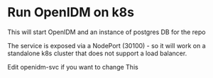 # Run OpenIDM on k8s

This will start OpenIDM and an instance of postgres DB for the repo


The service is exposed via a NodePort (30100) - so it will work on a standalone
k8s cluster that does not support a load balancer.

Edit openidm-svc  if you want to change This
